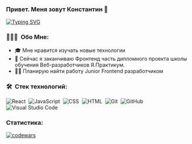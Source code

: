### Привет. Меня зовут Константин 👋
[![Typing SVG](https://readme-typing-svg.herokuapp.com?color=%2336BCF7&lines=Я.Практикум+студент)](https://git.io/typing-svg)
### 👨🏻‍💻 &nbsp;Обо Мне:
- 🎓 Мне нравится изучать новые технологии
- 🔭 Сейчас я заканчиваю Фронтенд часть дипломного проекта школы обучения Веб-разработчиков Я.Практикум.
- 🤝🏻 Планирую найти работу Junior Frontend разработчиком

### 🛠 &nbsp;Стек технологий:

![React](https://img.shields.io/badge/-React-05122A?style=flat&logo=react)&nbsp;
![JavaScript](https://img.shields.io/badge/-JavaScript-05122A?style=flat&logo=javascript)&nbsp;
![CSS](https://img.shields.io/badge/-CSS-05122A?style=flat&logo=CSS3&logoColor=1572B6)&nbsp;
![HTML](https://img.shields.io/badge/-HTML-05122A?style=flat&logo=HTML5)&nbsp;
![Git](https://img.shields.io/badge/-Git-05122A?style=flat&logo=git)&nbsp;
![GitHub](https://img.shields.io/badge/-GitHub-05122A?style=flat&logo=github)&nbsp;
![Visual Studio Code](https://img.shields.io/badge/-Visual%20Studio%20Code-05122A?style=flat&logo=visual-studio-code&logoColor=007ACC)&nbsp;
### Статистика:
[![codewars](https://www.codewars.com/users/KonstantinSky/badges/large)](https://www.codewars.com/users/KonstantinSky/badges/large)
